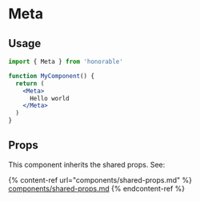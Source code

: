 # Meta

## Usage

```jsx
import { Meta } from 'honorable'

function MyComponent() {
  return (
    <Meta>
      Hello world
    </Meta>
  )
}
```

## Props

This component inherits the shared props. See:

{% content-ref url="components/shared-props.md" %}
[components/shared-props.md](components/shared-props.md)
{% endcontent-ref %}

